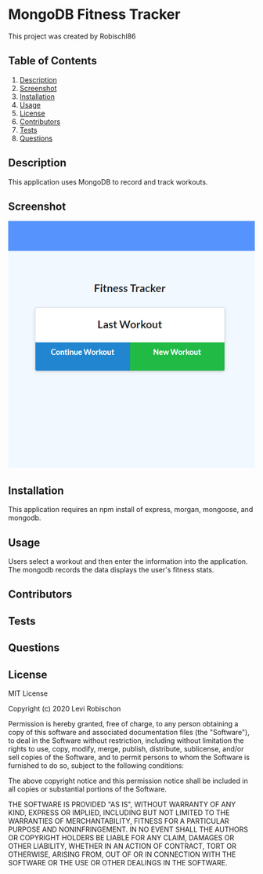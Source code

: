 # MongoDB Fitness Tracker
This project was created by Robischl86
## Table of Contents
1. [Description](#description) 
 2. [Screenshot](#screenshot) 
 3. [Installation](#installation) 
 4. [Usage](#usage) 
 5. [License](#license) 
 6. [Contributors](#contributors) 
 7. [Tests](#tests) 
 8. [Questions](#questions) 
## Description
This application uses MongoDB to record and track workouts.
## Screenshot
![Screenshot](screenshot.png?raw=true) 
## Installation
This application requires an npm install of express, morgan, mongoose, and mongodb.
## Usage
Users select a workout and then enter the information into the application. The mongodb records the data displays the user's fitness stats.
## Contributors

## Tests

## Questions
## License
MIT License

Copyright (c) 2020 Levi Robischon

Permission is hereby granted, free of charge, to any person obtaining a copy
of this software and associated documentation files (the "Software"), to deal
in the Software without restriction, including without limitation the rights
to use, copy, modify, merge, publish, distribute, sublicense, and/or sell
copies of the Software, and to permit persons to whom the Software is
furnished to do so, subject to the following conditions:

The above copyright notice and this permission notice shall be included in all
copies or substantial portions of the Software.

THE SOFTWARE IS PROVIDED "AS IS", WITHOUT WARRANTY OF ANY KIND, EXPRESS OR
IMPLIED, INCLUDING BUT NOT LIMITED TO THE WARRANTIES OF MERCHANTABILITY,
FITNESS FOR A PARTICULAR PURPOSE AND NONINFRINGEMENT. IN NO EVENT SHALL THE
AUTHORS OR COPYRIGHT HOLDERS BE LIABLE FOR ANY CLAIM, DAMAGES OR OTHER
LIABILITY, WHETHER IN AN ACTION OF CONTRACT, TORT OR OTHERWISE, ARISING FROM,
OUT OF OR IN CONNECTION WITH THE SOFTWARE OR THE USE OR OTHER DEALINGS IN THE
SOFTWARE.
